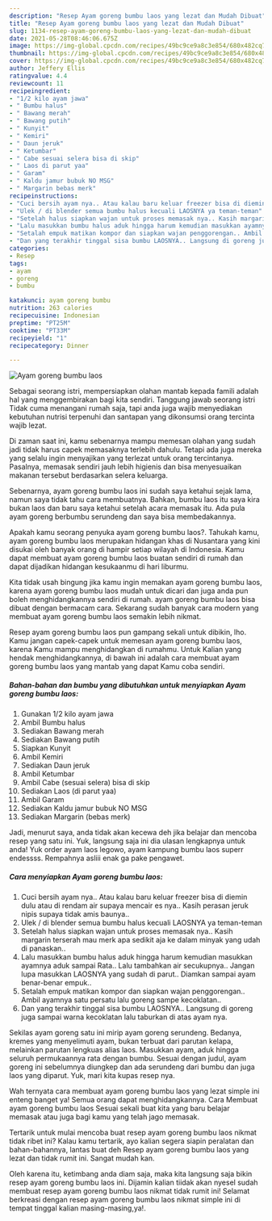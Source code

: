 ```yaml
---
description: "Resep Ayam goreng bumbu laos yang lezat dan Mudah Dibuat"
title: "Resep Ayam goreng bumbu laos yang lezat dan Mudah Dibuat"
slug: 1134-resep-ayam-goreng-bumbu-laos-yang-lezat-dan-mudah-dibuat
date: 2021-05-28T08:46:06.675Z
image: https://img-global.cpcdn.com/recipes/49bc9ce9a8c3e854/680x482cq70/ayam-goreng-bumbu-laos-foto-resep-utama.jpg
thumbnail: https://img-global.cpcdn.com/recipes/49bc9ce9a8c3e854/680x482cq70/ayam-goreng-bumbu-laos-foto-resep-utama.jpg
cover: https://img-global.cpcdn.com/recipes/49bc9ce9a8c3e854/680x482cq70/ayam-goreng-bumbu-laos-foto-resep-utama.jpg
author: Jeffery Ellis
ratingvalue: 4.4
reviewcount: 11
recipeingredient:
- "1/2 kilo ayam jawa"
- " Bumbu halus"
- " Bawang merah"
- " Bawang putih"
- " Kunyit"
- " Kemiri"
- " Daun jeruk"
- " Ketumbar"
- " Cabe sesuai selera bisa di skip"
- " Laos di parut yaa"
- " Garam"
- " Kaldu jamur bubuk NO MSG"
- " Margarin bebas merk"
recipeinstructions:
- "Cuci bersih ayam nya.. Atau kalau baru keluar freezer bisa di diemin dulu atau di rendam air supaya mencair es nya.. Kasih perasan jeruk nipis supaya tidak amis baunya.."
- "Ulek / di blender semua bumbu halus kecuali LAOSNYA ya teman-teman"
- "Setelah halus siapkan wajan untuk proses memasak nya.. Kasih margarin terserah mau merk apa sedikit aja ke dalam minyak yang udah di panaskan.."
- "Lalu masukkan bumbu halus aduk hingga harum kemudian masukkan ayamnya aduk sampai Rata.. Lalu tambahkan air secukupnya.. Jangan lupa masukkan LAOSNYA yang sudah di parut.. Diamkan sampai ayam benar-benar empuk.."
- "Setalah empuk matikan kompor dan siapkan wajan penggorengan.. Ambil ayamnya satu persatu lalu goreng sampe kecoklatan.."
- "Dan yang terakhir tinggal sisa bumbu LAOSNYA.. Langsung di goreng juga sampai warna kecoklatan lalu taburkan di atas ayam nya."
categories:
- Resep
tags:
- ayam
- goreng
- bumbu

katakunci: ayam goreng bumbu 
nutrition: 263 calories
recipecuisine: Indonesian
preptime: "PT25M"
cooktime: "PT33M"
recipeyield: "1"
recipecategory: Dinner

---
```



![Ayam goreng bumbu laos](https://img-global.cpcdn.com/recipes/49bc9ce9a8c3e854/680x482cq70/ayam-goreng-bumbu-laos-foto-resep-utama.jpg)

Sebagai seorang istri, mempersiapkan olahan mantab kepada famili adalah hal yang menggembirakan bagi kita sendiri. Tanggung jawab seorang istri Tidak cuma menangani rumah saja, tapi anda juga wajib menyediakan kebutuhan nutrisi terpenuhi dan santapan yang dikonsumsi orang tercinta wajib lezat.

Di zaman  saat ini, kamu sebenarnya mampu memesan olahan yang sudah jadi tidak harus capek memasaknya terlebih dahulu. Tetapi ada juga mereka yang selalu ingin menyajikan yang terlezat untuk orang tercintanya. Pasalnya, memasak sendiri jauh lebih higienis dan bisa menyesuaikan makanan tersebut berdasarkan selera keluarga. 

Sebenarnya, ayam goreng bumbu laos ini sudah saya ketahui sejak lama, namun saya tidak tahu cara membuatnya. Bahkan, bumbu laos itu saya kira bukan laos dan baru saya ketahui setelah acara memasak itu. Ada pula ayam goreng berbumbu serundeng dan saya bisa membedakannya.

Apakah kamu seorang penyuka ayam goreng bumbu laos?. Tahukah kamu, ayam goreng bumbu laos merupakan hidangan khas di Nusantara yang kini disukai oleh banyak orang di hampir setiap wilayah di Indonesia. Kamu dapat membuat ayam goreng bumbu laos buatan sendiri di rumah dan dapat dijadikan hidangan kesukaanmu di hari liburmu.

Kita tidak usah bingung jika kamu ingin memakan ayam goreng bumbu laos, karena ayam goreng bumbu laos mudah untuk dicari dan juga anda pun boleh menghidangkannya sendiri di rumah. ayam goreng bumbu laos bisa dibuat dengan bermacam cara. Sekarang sudah banyak cara modern yang membuat ayam goreng bumbu laos semakin lebih nikmat.

Resep ayam goreng bumbu laos pun gampang sekali untuk dibikin, lho. Kamu jangan capek-capek untuk memesan ayam goreng bumbu laos, karena Kamu mampu menghidangkan di rumahmu. Untuk Kalian yang hendak menghidangkannya, di bawah ini adalah cara membuat ayam goreng bumbu laos yang mantab yang dapat Kamu coba sendiri.

<!--inarticleads1-->

##### Bahan-bahan dan bumbu yang dibutuhkan untuk menyiapkan Ayam goreng bumbu laos:

1. Gunakan 1/2 kilo ayam jawa
1. Ambil  Bumbu halus
1. Sediakan  Bawang merah
1. Sediakan  Bawang putih
1. Siapkan  Kunyit
1. Ambil  Kemiri
1. Sediakan  Daun jeruk
1. Ambil  Ketumbar
1. Ambil  Cabe (sesuai selera) bisa di skip
1. Sediakan  Laos (di parut yaa)
1. Ambil  Garam
1. Sediakan  Kaldu jamur bubuk NO MSG
1. Sediakan  Margarin (bebas merk)


Jadi, menurut saya, anda tidak akan kecewa deh jika belajar dan mencoba resep yang satu ini. Yuk, langsung saja ini dia ulasan lengkapnya untuk anda! Yuk order ayam laos legowo, ayam kampung bumbu laos superr endessss. Rempahnya asliii enak ga pake pengawet. 

<!--inarticleads2-->

##### Cara menyiapkan Ayam goreng bumbu laos:

1. Cuci bersih ayam nya.. Atau kalau baru keluar freezer bisa di diemin dulu atau di rendam air supaya mencair es nya.. Kasih perasan jeruk nipis supaya tidak amis baunya..
1. Ulek / di blender semua bumbu halus kecuali LAOSNYA ya teman-teman
1. Setelah halus siapkan wajan untuk proses memasak nya.. Kasih margarin terserah mau merk apa sedikit aja ke dalam minyak yang udah di panaskan..
1. Lalu masukkan bumbu halus aduk hingga harum kemudian masukkan ayamnya aduk sampai Rata.. Lalu tambahkan air secukupnya.. Jangan lupa masukkan LAOSNYA yang sudah di parut.. Diamkan sampai ayam benar-benar empuk..
1. Setalah empuk matikan kompor dan siapkan wajan penggorengan.. Ambil ayamnya satu persatu lalu goreng sampe kecoklatan..
1. Dan yang terakhir tinggal sisa bumbu LAOSNYA.. Langsung di goreng juga sampai warna kecoklatan lalu taburkan di atas ayam nya.


Sekilas ayam goreng satu ini mirip ayam goreng serundeng. Bedanya, kremes yang menyelimuti ayam, bukan terbuat dari parutan kelapa, melainkan parutan lengkuas alias laos. Masukkan ayam, aduk hingga seluruh permukaannya rata dengan bumbu. Sesuai dengan judul, ayam goreng ini sebelumnya diungkep dan ada serundeng dari bumbu dan juga laos yang diparut. Yuk, mari kita kupas resep nya. 

Wah ternyata cara membuat ayam goreng bumbu laos yang lezat simple ini enteng banget ya! Semua orang dapat menghidangkannya. Cara Membuat ayam goreng bumbu laos Sesuai sekali buat kita yang baru belajar memasak atau juga bagi kamu yang telah jago memasak.

Tertarik untuk mulai mencoba buat resep ayam goreng bumbu laos nikmat tidak ribet ini? Kalau kamu tertarik, ayo kalian segera siapin peralatan dan bahan-bahannya, lantas buat deh Resep ayam goreng bumbu laos yang lezat dan tidak rumit ini. Sangat mudah kan. 

Oleh karena itu, ketimbang anda diam saja, maka kita langsung saja bikin resep ayam goreng bumbu laos ini. Dijamin kalian tiidak akan nyesel sudah membuat resep ayam goreng bumbu laos nikmat tidak rumit ini! Selamat berkreasi dengan resep ayam goreng bumbu laos nikmat simple ini di tempat tinggal kalian masing-masing,ya!.

